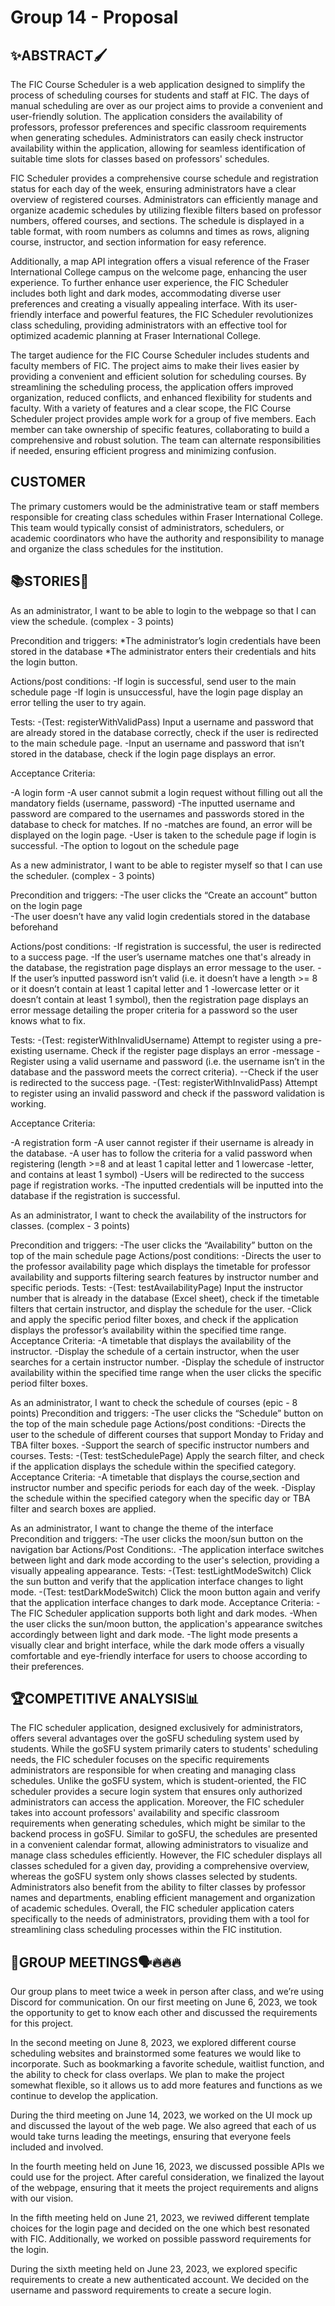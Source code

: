 # Group 14 - Proposal

## ✨ABSTRACT🖌

The FIC Course Scheduler is a web application designed to simplify the process of scheduling courses for students and staff at FIC. The days of manual scheduling are over as our project aims to provide a convenient and user-friendly solution. The application considers the availability of professors, professor preferences and specific classroom requirements when generating schedules. Administrators can easily check instructor availability within the application, allowing for seamless identification of suitable time slots for classes based on professors' schedules.

FIC Scheduler provides a comprehensive course schedule and registration status for each day of the week, ensuring administrators have a clear overview of registered courses. Administrators can efficiently manage and organize academic schedules by utilizing flexible filters based on professor numbers, offered courses, and sections. The schedule is displayed in a table format, with room numbers as columns and times as rows, aligning course, instructor, and section information for easy reference.

Additionally, a map API integration offers a visual reference of the Fraser International College campus on the welcome page, enhancing the user experience. To further enhance user experience, the FIC Scheduler includes both light and dark modes, accommodating diverse user preferences and creating a visually appealing interface. With its user-friendly interface and powerful features, the FIC Scheduler revolutionizes class scheduling, providing administrators with an effective tool for optimized academic planning at Fraser International College.

The target audience for the FIC Course Scheduler includes students and faculty members of FIC. The project aims to make their lives easier by providing a convenient and efficient solution for scheduling courses. By streamlining the scheduling process, the application offers improved organization, reduced conflicts, and enhanced flexibility for students and faculty.
With a variety of features and a clear scope, the FIC Course Scheduler project provides ample work for a group of five members. Each member can take ownership of specific features, collaborating to build a comprehensive and robust solution. The team can alternate responsibilities if needed, ensuring efficient progress and minimizing confusion.

## CUSTOMER
The primary customers would be the administrative team or staff members responsible for creating class schedules within Fraser International College. This team would typically consist of administrators, schedulers, or academic coordinators who have the authority and responsibility to manage and organize the class schedules for the institution. 


## 📚STORIES📖

As an administrator, I want to be able to login to the webpage so that I can view the schedule. (complex - 3 points)

Precondition and triggers: 
*The administrator’s login credentials have been stored in the database
*The administrator enters their credentials and hits the login button. 

Actions/post conditions: 
-If login is successful, send user to the main schedule page
-If login is unsuccessful, have the login page display an error telling the user to try again. 

Tests: 
-(Test: registerWithValidPass) Input a username and password that are already stored in the database correctly, check if the user is   redirected to the main schedule page. 
-Input an username and password that isn’t stored in the database, check if the login page displays an error. 

Acceptance Criteria: 

-A login form
-A user cannot submit a login request without filling out all the mandatory fields (username, password) 
-The inputted username and password are compared to the usernames and passwords stored in the database to check for matches. If no -matches are found, an error will be displayed on the login page. 
-User is taken to the schedule page if login is successful. 
-The option to logout on the schedule page 



As a new administrator, I want to be able to register myself so that I can use the scheduler. (complex - 3 points)

Precondition and triggers:
-The user clicks the “Create an account” button on the login page  
-The user doesn’t have any valid login credentials stored in the database beforehand 

Actions/post conditions: 
-If registration is successful, the user is redirected to a success page. 
-If the user’s username matches one that's already in the database, the registration page displays an error message to the user. 
-If the user’s inputted password isn’t valid (i.e. it doesn’t have a length >= 8 or it doesn’t contain at least 1 capital letter and 1 -lowercase letter or it doesn’t contain at least 1 symbol), then the registration page displays an error message detailing the proper criteria for a password so the user knows what to fix.  

Tests: 
-(Test: registerWithInvalidUsername) Attempt to register using a pre-existing username. Check if the register page displays an error -message 
-Register using a valid username and password (i.e. the username isn’t in the database and the password meets the correct criteria). --Check if the user is redirected to the success page. 
-(Test: registerWithInvalidPass) Attempt to register using an invalid password and check if the password validation is working. 

Acceptance Criteria: 

-A registration form 
-A user cannot register if their username is already in the database.
-A user has to follow the criteria for a valid password when registering (length >=8 and at least 1 capital letter and 1 lowercase -letter, and contains at least 1 symbol) 
-Users will be redirected to the success page if registration works. 
-The inputted credentials will be inputted into the database if the registration is successful.  

As an administrator, I want to check the availability of the instructors for classes. (complex - 3 points)

Precondition and triggers:
-The user clicks the “Availability” button on the top of the main schedule page
Actions/post conditions:
-Directs the user to the professor availability page which displays the timetable for professor availability and supports filtering search features by instructor number and specific periods.
Tests:
-(Test: testAvailabilityPage) Input the instructor number that is already in the database (Excel sheet), check if the timetable filters that certain instructor, and display the schedule for the user.
-Click and apply the specific period filter boxes, and check if the application displays the professor’s availability within the specified time range.
Acceptance Criteria:
-A timetable that displays the availability of the instructor.
-Display the schedule of a certain instructor, when the user searches for a certain instructor number.
-Display the schedule of instructor availability within the specified time range when the user clicks the specific period filter boxes.


As an administrator, I want to check the schedule of courses (epic - 8 points) 
Precondition and triggers:
-The user clicks the “Schedule” button on the top of the main schedule page
Actions/post conditions:
-Directs the user to the schedule of different courses that support Monday to Friday and TBA filter boxes.
-Support the search of specific instructor numbers and courses.
Tests:
-(Test: testSchedulePage) Apply the search filter, and check if the application displays the schedule within the specified category.
Acceptance Criteria:
-A timetable that displays the course,section and instructor number and specific periods for each day of the week.
-Display the schedule within the specified category when the specific day or TBA filter and search boxes are applied.


As an administrator, I want to change the theme of the interface
Precondition and triggers:
-The user clicks the moon/sun button on the navigation bar 
Actions/Post Conditions:.
-The application interface switches between light and dark mode according to the user's selection, providing a visually appealing appearance.
Tests:
-(Test: testLightModeSwitch) Click the sun button and verify that the application interface changes to light mode.
-(Test: testDarkModeSwitch) Click the moon button again and verify that the application interface changes to dark mode.
Acceptance Criteria:
-The FIC Scheduler application supports both light and dark modes.
-When the user clicks the sun/moon button, the application's appearance switches accordingly between light and dark mode.
-The light mode presents a visually clear and bright interface, while the dark mode offers a visually comfortable and eye-friendly interface for users to choose according to their preferences.


## 🏆COMPETITIVE ANALYSIS📊

The FIC scheduler application, designed exclusively for administrators, offers several advantages over the goSFU scheduling system used by students. While the goSFU system primarily caters to students' scheduling needs, the FIC scheduler focuses on the specific requirements administrators are responsible for when creating and managing class schedules. Unlike the goSFU system, which is student-oriented, the FIC scheduler provides a secure login system that ensures only authorized administrators can access the application. Moreover, the FIC scheduler takes into account professors' availability and specific classroom requirements when generating schedules, which might be similar to the backend process in goSFU. Similar to goSFU, the schedules are presented in a convenient calendar format, allowing administrators to visualize and manage class schedules efficiently. However, the FIC scheduler displays all classes scheduled for a given day, providing a comprehensive overview, whereas the goSFU system only shows classes selected by students. Administrators also benefit from the ability to filter classes by professor names and departments, enabling efficient management and organization of academic schedules. Overall, the FIC scheduler application caters specifically to the needs of administrators, providing them with a tool for streamlining class scheduling processes within the FIC institution.


## 👥GROUP MEETINGS🗣🔥🔥🔥
Our group plans to meet twice a week in person after class, and we’re using Discord for communication. On our first meeting on June 6, 2023, we took the opportunity to get to know each other and discussed the requirements for this project.

In the second meeting on June 8, 2023, we explored different course scheduling websites and brainstormed some features we would like to incorporate. Such as bookmarking a favorite schedule, waitlist function, and the ability to check for class overlaps. We plan to make the project somewhat flexible, so it allows us to add more features and functions as we continue to develop the application.

During the third meeting on June 14, 2023, we worked on the UI mock up and discussed the layout of the web page. We also agreed that each of us would take turns leading the meetings, ensuring that everyone feels included and involved.

In the fourth meeting held on June 16, 2023, we discussed possible APIs we could use for the project. After careful consideration, we finalized the layout of the webpage, ensuring that it meets the project requirements and aligns with our vision.

In the fifth meeting held on June 21, 2023, we reviwed different template choices for the login page and decided on the one which best resonated with FIC. Additionally, we worked on possible password requirements for the login. 

During the sixth meeting held on June 23, 2023, we explored specific requirements to create a new authenticated account. We decided on the username and password requirements to create a secure login. 

